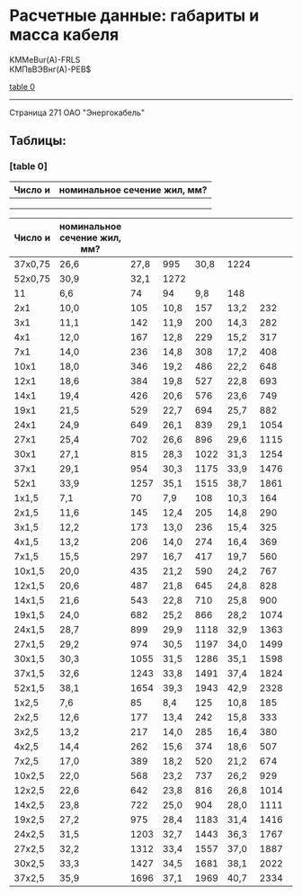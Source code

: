 # Расчетные данные: габариты и масса кабеля

KMMeBur(A)-FRLS  
КМПвВЭВнг(А)-РЕВ$

[table 0](#f033436a-c838-4dd4-b3bb-7bfc2d4c1766)

---

Страница 271 ОАО "Энергокабель"

## Таблицы:

### [table 0]

| Число и | номинальное сечение жил, мм? |
|---------|-------------------------------|
|         |                               |
|         |                               |
|         |                               |

| Число и | номинальное сечение жил, мм? |        |        |        |        |        |        |
|---------|------------------------------|--------|--------|--------|--------|--------|--------|
| 37x0,75 | 26,6                         | 27,8   | 995    | 30,8   | 1224   |          |
| 52х0,75 | 30,9                         | 32,1   | 1272   |          |          |
| 11      | 6,6                          | 74     | 94     | 9,8    | 148    |          |
| 2х1     | 10,0                         | 105    | 10,8   | 157    | 13,2   | 232    |
| 3х1     | 11,1                         | 142    | 11,9   | 200    | 14,3   | 282    |
| 4х1     | 12,0                         | 167    | 12,8   | 229    | 15,2   | 317    |
| 7х1     | 14,0                         | 236    | 14,8   | 308    | 17,2   | 408    |
| 10х1    | 18,0                         | 346    | 19,2   | 486    | 22,2   | 648    |
| 12х1    | 18,6                         | 384    | 19,8   | 527    | 22,8   | 693    |
| 14х1    | 19,4                         | 426    | 20,6   | 576    | 23,6   | 749    |
| 19х1    | 21,5                         | 529    | 22,7   | 694    | 25,7   | 882    |
| 24х1    | 24,9                         | 649    | 26,1   | 839    | 29,1   | 1054   |
| 27х1    | 25,4                         | 702    | 26,6   | 896    | 29,6   | 1115   |
| 30х1    | 27,1                         | 815    | 28,3   | 1022   | 31,3   | 1254   |
| 37х1    | 29,1                         | 954    | 30,3   | 1175   | 33,9   | 1476   |
| 52х1    | 33,9                         | 1257   | 35,1   | 1515   | 38,7   | 1861   |
| 1х1,5   | 7,1                          | 70     | 7,9    | 108    | 10,3   | 164    |
| 2х1,5   | 11,6                         | 145    | 12,4   | 205    | 14,8   | 290    |
| 3х1,5   | 12,2                         | 173    | 13,0   | 236    | 15,4   | 325    |
| 4х1,5   | 13,2                         | 206    | 14,0   | 274    | 16,4   | 369    |
| 7х1,5   | 15,5                         | 297    | 16,7   | 417    | 19,7   | 560    |
| 10х1,5  | 20,0                         | 435    | 21,2   | 590    | 24,2   | 767    |
| 12х1,5  | 20,6                         | 487    | 21,8   | 645    | 24,8   | 828    |
| 14х1,5  | 21,6                         | 543    | 22,8   | 710    | 25,8   | 900    |
| 19х1,5  | 24,0                         | 682    | 25,2   | 866    | 28,2   | 1074   |
| 24х1,5  | 28,7                         | 899    | 29,9   | 1118   | 32,9   | 1363   |
| 27х1,5  | 29,2                         | 974    | 30,5   | 1197   | 34,0   | 1499   |
| 30х1,5  | 30,3                         | 1055   | 31,5   | 1286   | 35,1   | 1598   |
| 37х1,5  | 32,6                         | 1243   | 33,8   | 1491   | 37,4   | 1824   |
| 52х1,5  | 38,1                         | 1654   | 39,3   | 1943   | 42,9   | 2328   |
| 1х2,5   | 7,6                          | 85     | 8,4    | 125    | 10,8   | 185    |
| 2х2,5   | 12,6                         | 177    | 13,4   | 242    | 15,8   | 333    |
| 3х2,5   | 13,2                         | 217    | 14,0   | 285    | 16,4   | 380    |
| 4х2,5   | 14,4                         | 262    | 15,6   | 374    | 18,6   | 507    |
| 7х2,5   | 17,0                         | 389    | 18,2   | 520    | 21,2   | 674    |
| 10х2,5  | 22,0                         | 568    | 23,2   | 737    | 26,2   | 929    |
| 12х2,5  | 22,6                         | 642    | 23,8   | 816    | 26,8   | 1014   |
| 14х2,5  | 23,8                         | 722    | 25,0   | 904    | 28,0   | 1111   |
| 19х2,5  | 27,2                         | 975    | 28,4   | 1183   | 31,4   | 1416   |
| 24х2,5  | 31,5                         | 1203   | 32,7   | 1443   | 36,3   | 1767   |
| 27х2,5  | 32,2                         | 1312   | 33,4   | 1557   | 37,0   | 1887   |
| 30х2,5  | 33,3                         | 1427   | 34,5   | 1681   | 38,1   | 2022   |
| 37х2,5  | 35,9                         | 1696   | 37,1   | 1969   | 40,7   | 2334   |

